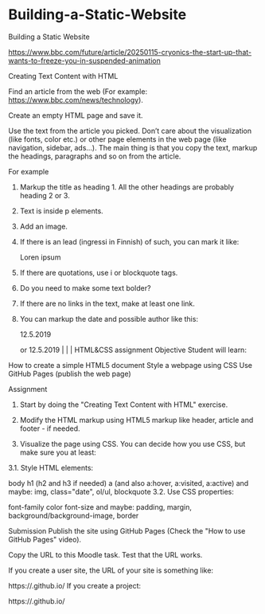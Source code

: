 # Building-a-Static-Website
Building a Static Website

https://www.bbc.com/future/article/20250115-cryonics-the-start-up-that-wants-to-freeze-you-in-suspended-animation


Creating Text Content with HTML

Find an article from the web (For example: https://www.bbc.com/news/technology).

Create an empty HTML page and save it.

Use the text from the article you picked. Don’t care about the visualization (like fonts, color etc.) or other page elements in the web page (like navigation, sidebar, ads...). The main thing is that you copy the text, markup the headings, paragraphs and so on from the article.

For example

1. Markup the title as heading 1. All the other headings are probably heading 2 or 3.

2. Text is inside p elements.

3. Add an image.

4. If there is an lead (ingressi in Finnish) of such, you can mark it like: <p class="lead">Loren ipsum</p>

5. If there are quotations, use i or blockquote tags.

6. Do you need to make some text bolder?

7. If there are no links in the text, make at least one link.

8. You can markup the date and possible author like this: <p class="date">12.5.2019</p> or <span class="date">12.5.2019</span>
|
|
|
HTML&CSS assignment
Objective
Student will learn:

How to create a simple HTML5 document 
Style a webpage using CSS
Use GitHub Pages (publish the web page)


Assignment
1. Start by doing the "Creating Text Content with HTML" exercise. 

2. Modify the HTML markup using HTML5 markup like header, article and footer - if needed. 

3. Visualize the page using CSS. You can decide how you use CSS, but make sure you at least:

3.1. Style HTML elements:

body
h1 (h2 and h3 if needed)
a (and also a:hover, a:visited, a:active)
and maybe: img, class="date", ol/ul, blockquote
3.2. Use CSS properties:

font-family
color
font-size
and maybe: padding, margin, background/background-image, border


Submission
Publish the site using GitHub Pages (Check the "How to use GitHub Pages" video). 

Copy the URL to this Moodle task. Test that the URL works.

If you create a user site, the URL of your site is something like:

https://<your-username>.github.io/
If you create a project:

https://<your-username>.github.io/<project-name>
